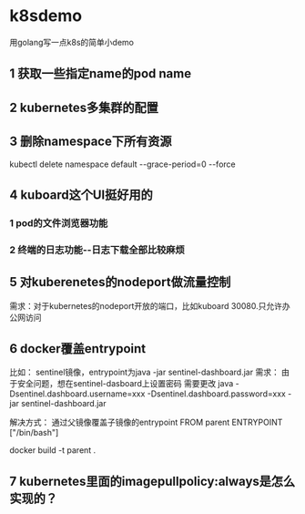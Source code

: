 # k8sdemo
用golang写一点k8s的简单小demo

## 1 获取一些指定name的pod name
## 2 kubernetes多集群的配置

## 3 删除namespace下所有资源
kubectl delete namespace default --grace-period=0 --force

## 4 kuboard这个UI挺好用的 
### 1 pod的文件浏览器功能
### 2 终端的日志功能--日志下载全部比较麻烦


## 5 对kuberenetes的nodeport做流量控制
需求：对于kubernetes的nodeport开放的端口，比如kuboard 30080.只允许办公网访问

## 6 docker覆盖entrypoint
比如： sentinel镜像，entrypoint为java -jar sentinel-dashboard.jar 
需求： 由于安全问题，想在sentinel-dasboard上设置密码 需要更改 java -Dsentinel.dashboard.username=xxx -Dsentinel.dashboard.password=xxx -jar sentinel-dashboard.jar 

解决方式：
通过父镜像覆盖子镜像的entrypoint
FROM parent
ENTRYPOINT ["/bin/bash"]

docker build -t parent .

## 7 kubernetes里面的imagepullpolicy:always是怎么实现的？
